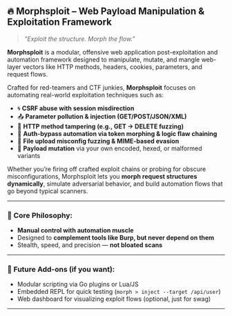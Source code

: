 ## 🔥 **Morphsploit** – Web Payload Manipulation & Exploitation Framework

> *"Exploit the structure. Morph the flow."*

**Morphsploit** is a modular, offensive web application post-exploitation and automation framework designed to manipulate, mutate, and mangle web-layer vectors like HTTP methods, headers, cookies, parameters, and request flows.

Crafted for red-teamers and CTF junkies, **Morphsploit** focuses on automating real-world exploitation techniques such as:

* 🌀 **CSRF abuse with session misdirection**
* 📤 **Parameter pollution & injection (GET/POST/JSON/XML)**
* 🔄 **HTTP method tampering (e.g., GET → DELETE fuzzing)**
* 🔐 **Auth-bypass automation via token morphing & logic flaw chaining**
* 📁 **File upload misconfig fuzzing & MIME-based evasion**
* 🧬 **Payload mutation** via your own encoded, hexed, or malformed variants

Whether you’re firing off crafted exploit chains or probing for obscure misconfigurations, Morphsploit lets you **morph request structures dynamically**, simulate adversarial behavior, and build automation flows that go beyond typical scanners.

---

### 🧩 Core Philosophy:

* **Manual control with automation muscle**
* Designed to **complement tools like Burp, but never depend on them**
* Stealth, speed, and precision — **not bloated scans**

---

### 🚀 Future Add-ons (if you want):

* Modular scripting via Go plugins or Lua/JS
* Embedded REPL for quick testing (`morph > inject --target /api/user`)
* Web dashboard for visualizing exploit flows (optional, just for swag)

---
